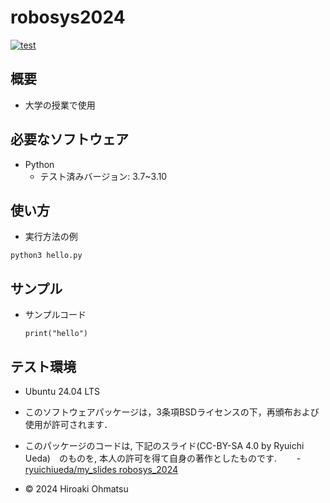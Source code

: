 # robosys2024
[![test](https://github.com/HIRO20040/robosys2024/actions/workflows/test.yml/badge.svg)](https://github.com/HIRO20040/robosys2024/actions/workflows/test.yml)


## 概要
- 大学の授業で使用



## 必要なソフトウェア
- Python
  - テスト済みバージョン: 3.7~3.10


## 使い方

- 実行方法の例

 `python3 hello.py`
 


## サンプル

- サンプルコード
   
  `print("hello")`
  



## テスト環境
- Ubuntu 24.04 LTS













- このソフトウェアパッケージは，3条項BSDライセンスの下，再頒布および使用が許可されます．
- このパッケージのコードは, 下記のスライド(CC-BY-SA 4.0 by Ryuichi Ueda)　のものを, 本人の許可を得て自身の著作としたものです.
　　- [ryuichiueda/my_slides robosys_2024](https://ryuichiueda.github.io/slides_marp/robosys2024) 
- © 2024 Hiroaki Ohmatsu
